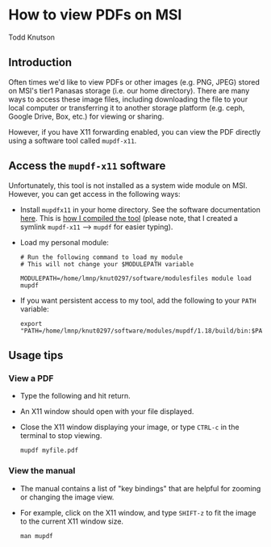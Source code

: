 # How to view PDFs on MSI

Todd Knutson



## Introduction 

Often times we'd like to view PDFs or other images (e.g. PNG, JPEG) stored on MSI's tier1 Panasas storage (i.e. our home directory). There are many ways to access these image files, including downloading the file to your local computer or transferring it to another storage platform (e.g. ceph, Google Drive, Box, etc.) for viewing or sharing. 

However, if you have X11 forwarding enabled, you can view the PDF directly using a software tool called `mupdf-x11`. 


## Access the `mupdf-x11` software

Unfortunately, this tool is not installed as a system wide module on MSI. However, you can get access in the following ways:
 
* Install `mupdfx11` in your home directory. See the software documentation [here](https://www.mupdf.com/docs/building.html). This is [how I compiled the tool](https://github.umn.edu/knut0297org/modules_install_notes/blob/main/mupdf_1.18_install_notes.sh) (please note, that I created a symlink `mupdf-x11` --> `mupdf` for easier typing). 
* Load my personal module:
	
	```
	# Run the following command to load my module
	# This will not change your $MODULEPATH variable
	
	MODULEPATH=/home/lmnp/knut0297/software/modulesfiles module load mupdf
	```
* If you want persistent access to my tool, add the following to your `PATH` variable:

	```
	export "PATH=/home/lmnp/knut0297/software/modules/mupdf/1.18/build/bin:$PATH"
	```

## Usage tips

### View a PDF

* Type the following and hit return. 
* An X11 window should open with your file displayed. 
* Close the X11 window displaying your image, or type `CTRL-c` in the terminal to stop viewing.

	```
	mupdf myfile.pdf
	```

### View the manual

* The manual contains a list of "key bindings" that are helpful for zooming or changing the image view. 
* For example, click on the X11 window, and type `SHIFT-z` to fit the image to the current X11 window size. 

	```
	man mupdf
	```



